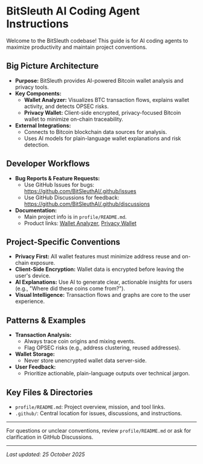 # BitSleuth AI Coding Agent Instructions

Welcome to the BitSleuth codebase! This guide is for AI coding agents to maximize productivity and maintain project conventions.

## Big Picture Architecture
- **Purpose:** BitSleuth provides AI-powered Bitcoin wallet analysis and privacy tools.
- **Key Components:**
  - **Wallet Analyzer:** Visualizes BTC transaction flows, explains wallet activity, and detects OPSEC risks.
  - **Privacy Wallet:** Client-side encrypted, privacy-focused Bitcoin wallet to minimize on-chain traceability.
- **External Integrations:**
  - Connects to Bitcoin blockchain data sources for analysis.
  - Uses AI models for plain-language wallet explanations and risk detection.

## Developer Workflows
- **Bug Reports & Feature Requests:**
  - Use GitHub Issues for bugs: https://github.com/BitSleuthAI/.github/issues
  - Use GitHub Discussions for feedback: https://github.com/BitSleuthAI/.github/discussions
- **Documentation:**
  - Main project info is in `profile/README.md`.
  - Product links: [Wallet Analyzer](https://app.bitsleuth.ai), [Privacy Wallet](https://www.bitsleuth.ai/wallet)

## Project-Specific Conventions
- **Privacy First:** All wallet features must minimize address reuse and on-chain exposure.
- **Client-Side Encryption:** Wallet data is encrypted before leaving the user's device.
- **AI Explanations:** Use AI to generate clear, actionable insights for users (e.g., "Where did these coins come from?").
- **Visual Intelligence:** Transaction flows and graphs are core to the user experience.

## Patterns & Examples
- **Transaction Analysis:**
  - Always trace coin origins and mixing events.
  - Flag OPSEC risks (e.g., address clustering, reused addresses).
- **Wallet Storage:**
  - Never store unencrypted wallet data server-side.
- **User Feedback:**
  - Prioritize actionable, plain-language outputs over technical jargon.

## Key Files & Directories
- `profile/README.md`: Project overview, mission, and tool links.
- `.github/`: Central location for issues, discussions, and instructions.

---

For questions or unclear conventions, review `profile/README.md` or ask for clarification in GitHub Discussions.

---

*Last updated: 25 October 2025*
